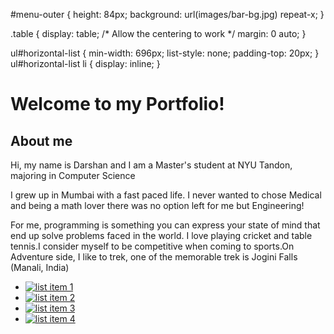 #menu-outer {
	height: 84px;
	background: url(images/bar-bg.jpg) repeat-x;
}

.table {
	display: table;   /* Allow the centering to work */
	margin: 0 auto;
}

ul#horizontal-list {
	min-width: 696px;
	list-style: none;
	padding-top: 20px;
	}
	ul#horizontal-list li {
		display: inline;
	}
<html>
	<body>
		<h1><b>Welcome to my Portfolio!</b></h1>
	  <h2>About me</h2>
	  <p>Hi, my name is Darshan and I am a Master's student at NYU Tandon, majoring in Computer Science</p>
	  <p>I grew up in Mumbai with a fast paced life. I never wanted to chose Medical and being a math lover there was no option left for me but Engineering!</p>
	  <p>For me, programming is something you can express your state of mind that end up solve problems faced in the world. I love playing cricket and table tennis.I consider myself to be competitive when coming to sports.On Adventure side, I like to trek, one of the memorable trek is Jogini Falls (Manali, India)</p>
	  <div id="menu-outer">
		  <div class="table">
		    <ul id="horizontal-list">
		      <li><a href="#"><img src="images/list-item-1.gif" alt="list item 1" /></a></li>
		      <li><a href="#"><img src="images/list-item-2.gif" alt="list item 2" /></a></li>
		      <li><a href="#"><img src="images/list-item-3.gif" alt="list item 3" /></a></li>
		      <li><a href="#"><img src="images/list-item-4.gif" alt="list item 4" /></a></li>
		    </ul>
		  </div>
	</div>
	</body>
</html>
